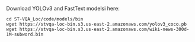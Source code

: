 
Download YOLOv3 and FastText modelsi here:

```
cd ST-VQA_Loc/code/models/bin
wget https://stvqa-loc-bin.s3.us-east-2.amazonaws.com/yolov3_coco.pb
wget https://stvqa-loc-bin.s3.us-east-2.amazonaws.com/wiki-news-300d-1M-subword.bin
```
